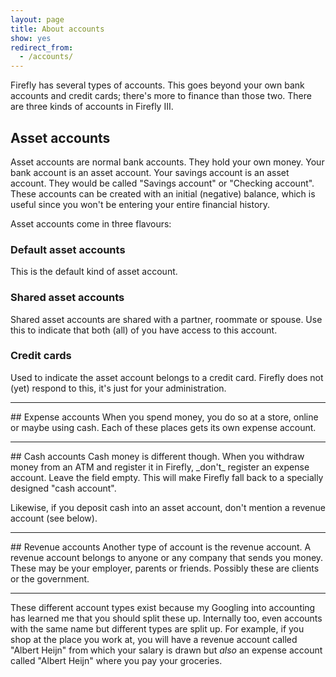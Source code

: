 ```yaml
---
layout: page
title: About accounts
show: yes
redirect_from:
  - /accounts/
---
```


Firefly has several types of accounts. This goes beyond your own bank accounts and credit cards; there's more to finance than those two. There are three kinds of accounts in Firefly III.

## Asset accounts
Asset accounts are normal bank accounts. They hold your own money. Your bank account is an asset account. Your savings account is an asset account. They would be called "Savings account" or "Checking account". These accounts can be created with an initial (negative) balance, which is useful since you won't be entering your entire financial history.

Asset accounts come in three flavours:

### Default asset accounts
This is the default kind of asset account.

### Shared asset accounts
Shared asset accounts are shared with a partner, roommate or spouse. Use this to indicate that both (all) of you have access to this account.

### Credit cards
Used to indicate the asset account belongs to a credit card. Firefly does not (yet) respond to this, it's just for your administration.

<hr>
## Expense accounts
When you spend money, you do so at a store, online or maybe using cash. Each of these places gets its own expense account.

<hr>
## Cash accounts
Cash money is different though. When you withdraw money from an ATM and register it in Firefly, _don't_ register an expense account. Leave the field empty. This will make Firefly fall back to a specially designed "cash account".

Likewise, if you deposit cash into an asset account, don't mention a revenue account (see below).

<hr>
## Revenue accounts
Another type of account is the revenue account. A revenue account belongs to anyone or any company that sends you money. These may be your employer, parents or friends. Possibly these are clients or the government.

<hr>

These different account types exist because my Googling into accounting has learned me that you should split these up. Internally too, even accounts with the same name but different types are split up. For example, if you shop at the place you work at, you will have a revenue account called "Albert Heijn" from which your salary is drawn but _also_ an expense account called "Albert Heijn" where you pay your groceries.
